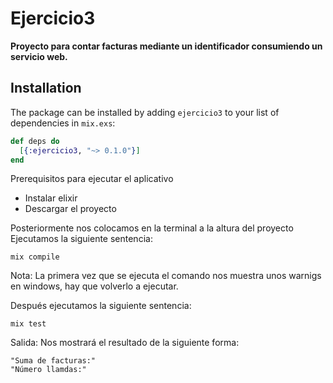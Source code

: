 # Ejercicio3

**Proyecto para contar facturas mediante un identificador consumiendo un servicio web.**

## Installation

The package can be installed
by adding `ejercicio3` to your list of dependencies in `mix.exs`:

```elixir
def deps do
  [{:ejercicio3, "~> 0.1.0"}]
end
```

Prerequisitos para ejecutar el aplicativo
- Instalar elixir
- Descargar el proyecto

Posteriormente nos colocamos en la terminal a la altura del proyecto
Ejecutamos la siguiente sentencia:

```
mix compile
```

Nota: La primera vez que se ejecuta el comando nos muestra unos warnigs en windows, hay que volverlo a ejecutar.

Después ejecutamos la siguiente sentencia:
```
mix test
```

Salida: Nos mostrará el resultado de la siguiente forma: 
```
"Suma de facturas:"
"Número llamdas:"
```

